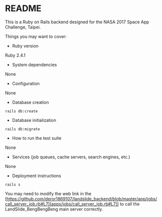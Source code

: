 # README

This is a Ruby on Rails backend designed for the NASA 2017 Space App Challenge, Taipei.

Things you may want to cover:

* Ruby version

Ruby 2.4.1

* System dependencies

None

* Configuration

None

* Database creation

```rails db:create```

* Database initialization

```rails db:migrate```

* How to run the test suite

None

* Services (job queues, cache servers, search engines, etc.)

None

* Deployment instructions

```rails s```

You may need to modify the web link in the [https://github.com/deror1869107/landslide_backend/blob/master/app/jobs/call_server_job.rb#L7](apps/jobs/call_server_job.rb#L7]) to call the LandSlide_BengBengBeng main server correctly.
